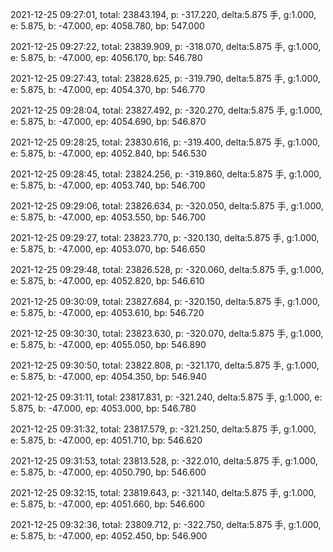 2021-12-25 09:27:01, total: 23843.194, p: -317.220, delta:5.875 手, g:1.000, e: 5.875, b: -47.000, ep: 4058.780, bp: 547.000

2021-12-25 09:27:22, total: 23839.909, p: -318.070, delta:5.875 手, g:1.000, e: 5.875, b: -47.000, ep: 4056.170, bp: 546.780

2021-12-25 09:27:43, total: 23828.625, p: -319.790, delta:5.875 手, g:1.000, e: 5.875, b: -47.000, ep: 4054.370, bp: 546.770

2021-12-25 09:28:04, total: 23827.492, p: -320.270, delta:5.875 手, g:1.000, e: 5.875, b: -47.000, ep: 4054.690, bp: 546.870

2021-12-25 09:28:25, total: 23830.616, p: -319.400, delta:5.875 手, g:1.000, e: 5.875, b: -47.000, ep: 4052.840, bp: 546.530

2021-12-25 09:28:45, total: 23824.256, p: -319.860, delta:5.875 手, g:1.000, e: 5.875, b: -47.000, ep: 4053.740, bp: 546.700

2021-12-25 09:29:06, total: 23826.634, p: -320.050, delta:5.875 手, g:1.000, e: 5.875, b: -47.000, ep: 4053.550, bp: 546.700

2021-12-25 09:29:27, total: 23823.770, p: -320.130, delta:5.875 手, g:1.000, e: 5.875, b: -47.000, ep: 4053.070, bp: 546.650

2021-12-25 09:29:48, total: 23826.528, p: -320.060, delta:5.875 手, g:1.000, e: 5.875, b: -47.000, ep: 4052.820, bp: 546.610

2021-12-25 09:30:09, total: 23827.684, p: -320.150, delta:5.875 手, g:1.000, e: 5.875, b: -47.000, ep: 4053.610, bp: 546.720

2021-12-25 09:30:30, total: 23823.630, p: -320.070, delta:5.875 手, g:1.000, e: 5.875, b: -47.000, ep: 4055.050, bp: 546.890

2021-12-25 09:30:50, total: 23822.808, p: -321.170, delta:5.875 手, g:1.000, e: 5.875, b: -47.000, ep: 4054.350, bp: 546.940

2021-12-25 09:31:11, total: 23817.831, p: -321.240, delta:5.875 手, g:1.000, e: 5.875, b: -47.000, ep: 4053.000, bp: 546.780

2021-12-25 09:31:32, total: 23817.579, p: -321.250, delta:5.875 手, g:1.000, e: 5.875, b: -47.000, ep: 4051.710, bp: 546.620

2021-12-25 09:31:53, total: 23813.528, p: -322.010, delta:5.875 手, g:1.000, e: 5.875, b: -47.000, ep: 4050.790, bp: 546.600

2021-12-25 09:32:15, total: 23819.643, p: -321.140, delta:5.875 手, g:1.000, e: 5.875, b: -47.000, ep: 4051.660, bp: 546.600

2021-12-25 09:32:36, total: 23809.712, p: -322.750, delta:5.875 手, g:1.000, e: 5.875, b: -47.000, ep: 4052.450, bp: 546.900